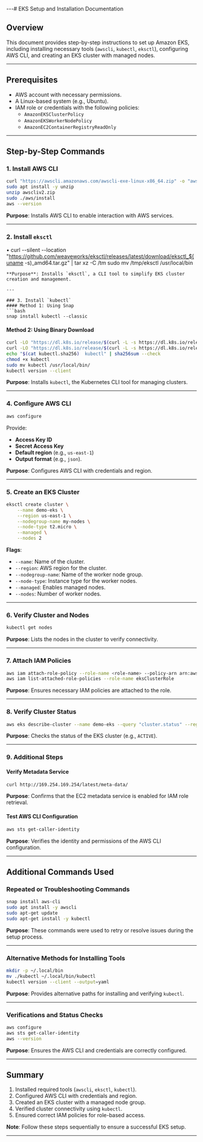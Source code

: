 
---# EKS Setup and Installation Documentation

## Overview
This document provides step-by-step instructions to set up Amazon EKS, including installing necessary tools (`awscli`, `kubectl`, `eksctl`), configuring AWS CLI, and creating an EKS cluster with managed nodes.

---

## Prerequisites
- AWS account with necessary permissions.
- A Linux-based system (e.g., Ubuntu).
- IAM role or credentials with the following policies:
  - `AmazonEKSClusterPolicy`
  - `AmazonEKSWorkerNodePolicy`
  - `AmazonEC2ContainerRegistryReadOnly`

---

## Step-by-Step Commands

### 1. Install AWS CLI
```bash
curl "https://awscli.amazonaws.com/awscli-exe-linux-x86_64.zip" -o "awscliv2.zip"
sudo apt install -y unzip
unzip awscliv2.zip
sudo ./aws/install
aws --version
```
**Purpose**: Installs AWS CLI to enable interaction with AWS services.

---

### 2. Install `eksctl`

•	curl --silent --location "https://github.com/weaveworks/eksctl/releases/latest/download/eksctl_$(uname -s)_amd64.tar.gz" | tar xz -C /tm
sudo mv /tmp/eksctl /usr/local/bin
```
**Purpose**: Installs `eksctl`, a CLI tool to simplify EKS cluster creation and management.

---

### 3. Install `kubectl`
#### Method 1: Using Snap
```bash
snap install kubectl --classic
```

#### Method 2: Using Binary Download
```bash
curl -LO "https://dl.k8s.io/release/$(curl -L -s https://dl.k8s.io/release/stable.txt)/bin/linux/amd64/kubectl"
curl -LO "https://dl.k8s.io/release/$(curl -L -s https://dl.k8s.io/release/stable.txt)/bin/linux/amd64/kubectl.sha256"
echo "$(cat kubectl.sha256)  kubectl" | sha256sum --check
chmod +x kubectl
sudo mv kubectl /usr/local/bin/
kubectl version --client
```
**Purpose**: Installs `kubectl`, the Kubernetes CLI tool for managing clusters.

---

### 4. Configure AWS CLI
```bash
aws configure
```
Provide:
- **Access Key ID**
- **Secret Access Key**
- **Default region** (e.g., `us-east-1`)
- **Output format** (e.g., `json`).

**Purpose**: Configures AWS CLI with credentials and region.

---

### 5. Create an EKS Cluster
```bash
eksctl create cluster \
    --name demo-eks \
    --region us-east-1 \
    --nodegroup-name my-nodes \
    --node-type t2.micro \
    --managed \
    --nodes 2
```
**Flags**:
- `--name`: Name of the cluster.
- `--region`: AWS region for the cluster.
- `--nodegroup-name`: Name of the worker node group.
- `--node-type`: Instance type for the worker nodes.
- `--managed`: Enables managed nodes.
- `--nodes`: Number of worker nodes.

---

### 6. Verify Cluster and Nodes
```bash
kubectl get nodes
```
**Purpose**: Lists the nodes in the cluster to verify connectivity.

---

### 7. Attach IAM Policies
```bash
aws iam attach-role-policy --role-name <role-name> --policy-arn arn:aws:iam::aws:policy/AmazonEKSClusterPolicy
aws iam list-attached-role-policies --role-name eksClusterRole
```
**Purpose**: Ensures necessary IAM policies are attached to the role.

---

### 8. Verify Cluster Status
```bash
aws eks describe-cluster --name demo-eks --query "cluster.status" --region us-east-1
```
**Purpose**: Checks the status of the EKS cluster (e.g., `ACTIVE`).

---

### 9. Additional Steps
#### Verify Metadata Service
```bash
curl http://169.254.169.254/latest/meta-data/
```
**Purpose**: Confirms that the EC2 metadata service is enabled for IAM role retrieval.

#### Test AWS CLI Configuration
```bash
aws sts get-caller-identity
```
**Purpose**: Verifies the identity and permissions of the AWS CLI configuration.

---

## Additional Commands Used

### Repeated or Troubleshooting Commands
```bash
snap install aws-cli
sudo apt install -y awscli
sudo apt-get update
sudo apt-get install -y kubectl
```
**Purpose**: These commands were used to retry or resolve issues during the setup process.

---

### Alternative Methods for Installing Tools
```bash
mkdir -p ~/.local/bin
mv ./kubectl ~/.local/bin/kubectl
kubectl version --client --output=yaml
```
**Purpose**: Provides alternative paths for installing and verifying `kubectl`.

---

### Verifications and Status Checks
```bash
aws configure
aws sts get-caller-identity
aws --version
```
**Purpose**: Ensures the AWS CLI and credentials are correctly configured.

---

## Summary
1. Installed required tools (`awscli`, `eksctl`, `kubectl`).
2. Configured AWS CLI with credentials and region.
3. Created an EKS cluster with a managed node group.
4. Verified cluster connectivity using `kubectl`.
5. Ensured correct IAM policies for role-based access.

**Note**: Follow these steps sequentially to ensure a successful EKS setup.

---



